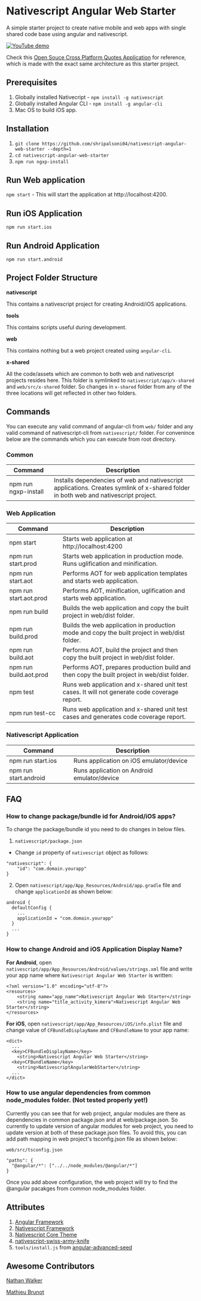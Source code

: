 # Nativescript Angular Web Starter
A simple starter project to create native mobile and web apps with single shared code base using angular and nativescript.

[![YouTube demo](http://ngxp.io/wp-content/product-previews/nativescript-angular-web-starter/nativescript-angular-web-starter.png)](https://youtu.be/NJ1oOEIdXVk "YouTube demo")

Check this [Open Souce Cross Platform Quotes Application](https://github.com/shripalsoni04/ngxp-quotes-app) for reference, which is made with the exact same architecture as this starter project.  

## Prerequisites
1. Globally installed Nativecript  - `npm install -g nativescript`
2. Globally installed Angular CLI - `npm install -g angular-cli`
3. Mac OS to build iOS app.

## Installation
1. `git clone https://github.com/shripalsoni04/nativescript-angular-web-starter --depth=1`
2. `cd nativescript-angular-web-starter`
3. `npm run ngxp-install` 

## Run Web application
`npm start` - This will start the application at http://localhost:4200. 

## Run iOS Application
`npm run start.ios` 

## Run Android Application
`npm run start.android`
  
## Project Folder Structure
**nativescript**

This contains a nativescript project for creating Android/iOS applications.

**tools**

This contains scripts useful during development.

**web**

This contains nothing but a web project created using `angular-cli`.

**x-shared**

All the code/assets which are common to both web and nativescript projects resides here. This folder is symlinked to `nativescript/app/x-shared` and `web/src/x-shared` folder. So changes in `x-shared` folder from any of the three locations will get reflected in other two folders.


## Commands
You can execute any valid command of angular-cli from `web/` folder and any valid command of nativescript-cli from `nativescript/` folder.
For convenince below are the commands which you can execute from root directory.

### Common
| Command                | Description                                                                                                                          |
|------------------------|--------------------------------------------------------------------------------------------------------------------------------------|
| npm run ngxp-install   | Installs dependencies of web and nativescript applications. Creates symlink of x-shared folder in both web and nativescript project. |

### Web Application
| Command                | Description                                                                                                                        |
|------------------------|------------------------------------------------------------------------------------------------------------------------------------|
| npm start              | Starts web application at http://localhost:4200                                                                                    |
| npm run start.prod     | Starts web application in production mode. Runs uglification and minification.                                                     |
| npm run start.aot      | Performs AOT for web application templates and starts web application.                                                             |
| npm run start.aot.prod | Performs AOT, minification, uglification and starts web application.                                                               |
| npm run build          | Builds the web application and copy the built project in web/dist folder.                                                          |
| npm run build.prod     | Builds the web application in production mode and copy the built project in web/dist folder.                                       |
| npm run build.aot      | Performs AOT, build the project and then copy the built project in web/dist folder.                                                |
| npm run build.aot.prod | Performs AOT, prepares production build and then copy the built project in web/dist folder.                                        |
| npm test               | Runs web application and x-shared unit test cases. It will not generate code coverage report.                                      |
| npm run test-cc        | Runs web application and x-shared unit test cases and generates code coverage report.                                              |
                                      

### Nativescript Application
| Command                  | Description                                                                                                                        |
|--------------------------|------------------------------------------------------------------------------------------------------------------------------------|
| npm run start.ios        | Runs application on iOS emulator/device                                                                                            |
| npm run start.android    | Runs application on Android emulator/device                                                                                        |      

## FAQ
### How to change package/bundle id for Android/iOS apps?
To change the package/bundle id you need to do changes in below files.

1. `nativescript/package.json`
- Change `id` property of `nativescript` object as follows:

```
"nativescript": {
    "id": "com.domain.yourapp"
}
```

2. Open `nativescript/app/App_Resources/Android/app.gradle` file and change `applicationId` as shown below:

```
android {
  defaultConfig {
    ...
    applicationId = "com.domain.yourapp"
  }
  ...
}
```

### How to change Android and iOS Application Display Name?
**For Android**, open `nativescript/app/App_Resources/Android/values/strings.xml` file and write your app name where `Nativescript Angular Web Starter` is written:

```
<?xml version="1.0" encoding="utf-8"?>
<resources>
    <string name="app_name">Nativescript Angular Web Starter</string>
    <string name="title_activity_kimera">Nativescript Angular Web Starter</string>
</resources>
```

**For iOS**, open `nativescript/app/App_Resources/iOS/info.plist` file and change value of `CFBundleDisplayName` and `CFBundleName` to your app name:

```
<dict>
  ...
  <key>CFBundleDisplayName</key>
	<string>Nativescript Angular Web Starter</string>
  <key>CFBundleName</key>
	<string>NativescriptAngularWebStarter</string>
  ...
</dict>
```
### How to use angular dependencies from common node_modules folder. (Not tested properly yet!)
Currently you can see that for web project, angular modules are there as dependencies in common package.json and at web/package.json. So currently to update version of angular modules for web project,
you need to update version at both of these package.json files. To avoid this, you can add path mapping in web project's tsconfig.json file as shown below:

`web/src/tsconfig.json`
```
"paths": {
  "@angular/*": ["../../node_modules/@angular/*"]
}
```

Once you add above configuration, the web project will try to find the @angular pacakges from common node_modules folder.

## Attributes
1. [Angular Framework](https://angular.io/)
2. [Nativescript Framework](http://nativescript.org/)
3. [Nativescript Core Theme](https://github.com/NativeScript/theme)
4. [nativescript-swiss-army-knife](https://github.com/TheOriginalJosh/nativescript-swiss-army-knife)
5. `tools/install.js` from [angular-advanced-seed](https://github.com/NathanWalker/angular-seed-advanced)

## Awesome Contributors
[Nathan Walker](https://github.com/NathanWalker)

[Mathieu Brunot](https://github.com/madmath03)
